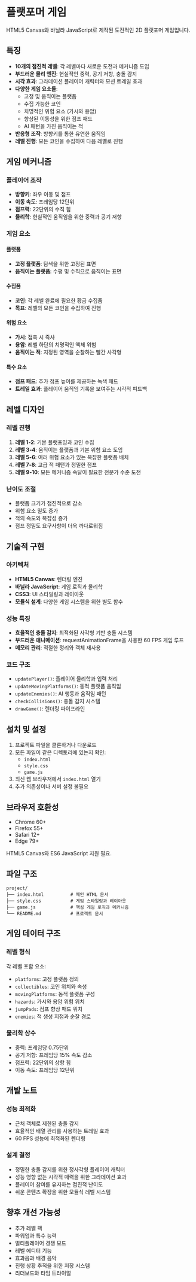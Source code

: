 # 플랫포머 게임

HTML5 Canvas와 바닐라 JavaScript로 제작된 도전적인 2D 플랫포머 게임입니다.

## 특징

- **10개의 점진적 레벨**: 각 레벨마다 새로운 도전과 메커니즘 도입
- **부드러운 물리 엔진**: 현실적인 중력, 공기 저항, 충돌 감지
- **시각 효과**: 그라데이션 플레이어 캐릭터와 모션 트레일 효과
- **다양한 게임 요소들**:
  - 고정 및 움직이는 플랫폼
  - 수집 가능한 코인
  - 치명적인 위험 요소 (가시와 용암)
  - 향상된 이동성을 위한 점프 패드
  - AI 패턴을 가진 움직이는 적
- **반응형 조작**: 방향키를 통한 유연한 움직임
- **레벨 진행**: 모든 코인을 수집하여 다음 레벨로 진행

## 게임 메커니즘

### 플레이어 조작
- **방향키**: 좌우 이동 및 점프
- **이동 속도**: 프레임당 12단위
- **점프력**: 22단위의 수직 힘
- **물리학**: 현실적인 움직임을 위한 중력과 공기 저항

### 게임 요소

#### 플랫폼
- **고정 플랫폼**: 탐색을 위한 고정된 표면
- **움직이는 플랫폼**: 수평 및 수직으로 움직이는 표면

#### 수집품
- **코인**: 각 레벨 완료에 필요한 황금 수집품
- **목표**: 레벨의 모든 코인을 수집하여 진행

#### 위험 요소
- **가시**: 접촉 시 즉사
- **용암**: 레벨 하단의 치명적인 액체 위험
- **움직이는 적**: 지정된 영역을 순찰하는 빨간 사각형

#### 특수 요소
- **점프 패드**: 추가 점프 높이를 제공하는 녹색 패드
- **트레일 효과**: 플레이어 움직임 기록을 보여주는 시각적 피드백

## 레벨 디자인

### 레벨 진행
1. **레벨 1-2**: 기본 플랫포밍과 코인 수집
2. **레벨 3-4**: 움직이는 플랫폼과 기본 위험 요소 도입
3. **레벨 5-6**: 여러 위험 요소가 있는 복잡한 플랫폼 배치
4. **레벨 7-8**: 고급 적 패턴과 정밀한 점프
5. **레벨 9-10**: 모든 메커니즘 숙달이 필요한 전문가 수준 도전

### 난이도 조절
- 플랫폼 크기가 점진적으로 감소
- 위험 요소 밀도 증가
- 적의 속도와 복잡성 증가
- 점프 정밀도 요구사항이 더욱 까다로워짐

## 기술적 구현

### 아키텍처
- **HTML5 Canvas**: 렌더링 엔진
- **바닐라 JavaScript**: 게임 로직과 물리학
- **CSS3**: UI 스타일링과 레이아웃
- **모듈식 설계**: 다양한 게임 시스템을 위한 별도 함수

### 성능 특징
- **효율적인 충돌 감지**: 최적화된 사각형 기반 충돌 시스템
- **부드러운 애니메이션**: requestAnimationFrame을 사용한 60 FPS 게임 루프
- **메모리 관리**: 적절한 정리와 객체 재사용

### 코드 구조
- `updatePlayer()`: 플레이어 물리학과 입력 처리
- `updateMovingPlatforms()`: 동적 플랫폼 움직임
- `updateEnemies()`: AI 행동과 움직임 패턴
- `checkCollisions()`: 충돌 감지 시스템
- `drawGame()`: 렌더링 파이프라인

## 설치 및 설정

1. 프로젝트 파일을 클론하거나 다운로드
2. 모든 파일이 같은 디렉토리에 있는지 확인:
   - `index.html`
   - `style.css`
   - `game.js`
3. 최신 웹 브라우저에서 `index.html` 열기
4. 추가 의존성이나 서버 설정 불필요

## 브라우저 호환성

- Chrome 60+
- Firefox 55+
- Safari 12+
- Edge 79+

HTML5 Canvas와 ES6 JavaScript 지원 필요.

## 파일 구조

```
project/
├── index.html          # 메인 HTML 문서
├── style.css           # 게임 스타일링과 레이아웃
├── game.js             # 핵심 게임 로직과 메커니즘
└── README.md           # 프로젝트 문서
```

## 게임 데이터 구조

### 레벨 형식
각 레벨 포함 요소:
- `platforms`: 고정 플랫폼 정의
- `collectibles`: 코인 위치와 속성
- `movingPlatforms`: 동적 플랫폼 구성
- `hazards`: 가시와 용암 위험 위치
- `jumpPads`: 점프 향상 패드 위치
- `enemies`: 적 생성 지점과 순찰 경로

### 물리학 상수
- 중력: 프레임당 0.75단위
- 공기 저항: 프레임당 15% 속도 감소
- 점프력: 22단위의 상향 힘
- 이동 속도: 프레임당 12단위

## 개발 노트

### 성능 최적화
- 근처 객체로 제한된 충돌 감지
- 효율적인 배열 관리를 사용하는 트레일 효과
- 60 FPS 성능에 최적화된 렌더링

### 설계 결정
- 정밀한 충돌 감지를 위한 정사각형 플레이어 캐릭터
- 성능 영향 없는 시각적 매력을 위한 그라데이션 효과
- 플레이어 참여를 유지하는 점진적 난이도
- 쉬운 콘텐츠 확장을 위한 모듈식 레벨 시스템

## 향후 개선 가능성

- 추가 레벨 팩
- 파워업과 특수 능력
- 멀티플레이어 경쟁 모드
- 레벨 에디터 기능
- 효과음과 배경 음악
- 진행 상황 추적을 위한 저장 시스템
- 리더보드와 타임 트라이얼
